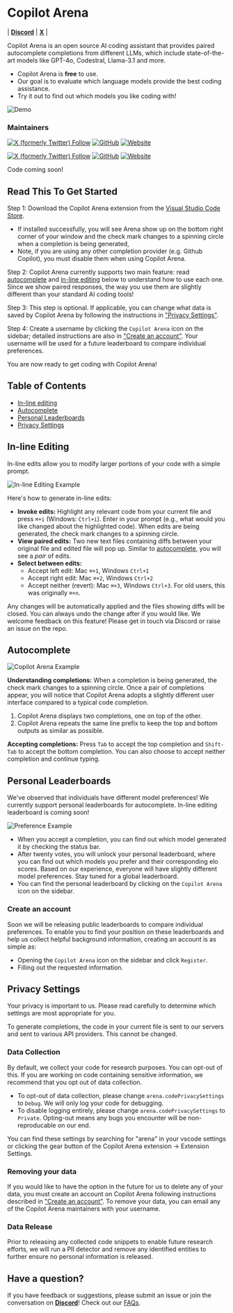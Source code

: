 # Copilot Arena

| [**Discord**](https://discord.gg/ftfqdMNh3B) | [**X**](https://x.com/CopilotArena) |

Copilot Arena is an open source AI coding assistant that provides paired autocomplete completions from different LLMs, which include state-of-the-art models like GPT-4o, Codestral, Llama-3.1 and more. 
- Copilot Arena is **free** to use. 
- Our goal is to evaluate which language models provide the best coding assistance. 
- Try it out to find out which models you like coding with!

![Demo](assets/img/demo.gif)

### Maintainers
[![X (formerly Twitter) Follow](https://img.shields.io/twitter/follow/waynechi?style=flat-square&logo=x&label=Wayne%20Chi)](https://twitter.com/iamwaynechi)
[![GitHub](https://img.shields.io/badge/waynchi-181717?style=flat-square&logo=github&logoColor=white)](https://github.com/waynchi)
[![Website](https://img.shields.io/badge/waynechi.com-4285F4?style=flat-square&logo=google-chrome&logoColor=white)](https://www.waynechi.com/)

[![X (formerly Twitter) Follow](https://img.shields.io/twitter/follow/valeriechen_?style=flat-square&logo=x&label=Valerie%20Chen)](https://twitter.com/valeriechen_)
[![GitHub](https://img.shields.io/badge/valeriechen-181717?style=flat-square&logo=github&logoColor=white)](https://github.com/valeriechen)
[![Website](https://img.shields.io/badge/valeriechen.github.io-4285F4?style=flat-square&logo=google-chrome&logoColor=white)](https://valeriechen.github.io/)

Code coming soon!

## Read This To Get Started

Step 1: Download the Copilot Arena extension from the [Visual Studio Code Store](https://marketplace.visualstudio.com/items?itemName=copilot-arena.copilot-arena). 
- If installed successfully, you will see Arena show up on the bottom right corner of your window and the check mark changes to a spinning circle when a completion is being generated, 
- Note, if you are using any other completion provider (e.g. Github Copilot), you must disable them when using Copilot Arena.

Step 2: Copilot Arena currently supports two main feature: read [autocomplete](#autocomplete) and [in-line editing](#in-line-editing) below to understand how to use each one. Since we show paired responses, the way you use them are slightly different than your standard AI coding tools!

Step 3: This step is optional. If applicable, you can change what data is saved by Copilot Arena by following the instructions in ["Privacy Settings"](#privacy-settings).

Step 4: Create a username by clicking the `Copilot Arena` icon on the sidebar; detailed instructions are also in ["Create an account"](#create-an-account). Your username will be used for a future leaderboard to compare individual preferences.

You are now ready to get coding with Copilot Arena!

## Table of Contents

- [In-line editing](#in-line-editing)
- [Autocomplete](#autocomplete)
- [Personal Leaderboards](#personal-leaderboards)
- [Privacy Settings](#privacy-settings)


## In-line Editing

In-line edits allow you to modify larger portions of your code with a simple prompt.  

![In-line Editing Example](assets/img/inline1.png)

Here's how to generate in-line edits:
- **Invoke edits:** Highlight any relevant code from your current file and press ```⌘+i``` (Windows: ```Ctrl+i```). Enter in your prompt (e.g., what would you like changed about the highlighted code). When edits are being generated, the check mark changes to a spinning circle.
- **View paired edits:** Two new text files containing diffs between your original file and edited file will pop up. Similar to [autocomplete](#autocomplete), you will see a *pair* of edits.
- **Select between edits:** 
  - Accept left edit: Mac ```⌘+1```, Windows ```Ctrl+1```
  - Accept right edit: Mac ```⌘+2```, Windows ```Ctrl+2```
  - Accept neither (revert): Mac ```⌘+3```, Windows ```Ctrl+3```. For old users, this was originally ```⌘+n```.

Any changes will be automatically applied and the files showing diffs will be closed. You can always undo the change after if you would like.
We welcome feedback on this feature! Please get in touch via Discord or raise an issue on the repo.

## Autocomplete

![Copilot Arena Example](assets/img/example.png)

**Understanding completions:** When a completion is being generated, the check mark changes to a spinning circle. Once a pair of completions appear, you will notice that Copilot Arena adopts a slightly different user interface compared to a typical code completion.

1. Copilot Arena displays two completions, one on top of the other.
2. Copilot Arena repeats the same line prefix to keep the top and bottom outputs as similar as possible.

**Accepting completions:** Press ```Tab``` to accept the top completion and ```Shift-Tab``` to accept the bottom completion. You can also choose to accept neither completion and continue typing.

## Personal Leaderboards

We've observed that individuals have different model preferences! We currently support personal leaderboards for autocomplete. In-line editing leaderboard is coming soon!


![Preference Example](assets/img/model_pref_leaderboard.png)


- When you accept a completion, you can find out which model generated it by checking the status bar. 
- After twenty votes, you will unlock your personal leaderboard, where you can find out which models you prefer and their corresponding elo scores. Based on our experience, everyone will have slightly different model preferences. Stay tuned for a global leaderboard. 
- You can find the personal leaderboard by clicking on the `Copilot Arena` icon on the sidebar.

### Create an account

Soon we will be releasing public leaderboards to compare individual preferences. To enable you to find your position on these leaderboards and help us collect helpful background information, creating an account is as simple as:
- Opening the `Copilot Arena` icon on the sidebar and click `Register`.
- Filling out the requested information.


## Privacy Settings

Your privacy is important to us. Please read carefully to determine which settings are most appropriate for you. 

To generate completions, the code in your current file is sent to our servers and sent to various API providers. This cannot be changed. 

### Data Collection

By default, we collect your code for research purposes. You can opt-out of this. If you are working on code containing sensitive information, we recommend that you opt out of data collection.

- To opt-out of data collection, please change `arena.codePrivacySettings` to `Debug`. We will only log your code for debugging.
- To disable logging entirely, please change `arena.codePrivacySettings` to `Private`. Opting-out means any bugs you encounter will be non-reproducable on our end.

You can find these settings by searching for "arena" in your vscode settings or clicking the gear button of the Copilot Arena extension -> Extension Settings.


### Removing your data

If you would like to have the option in the future for us to delete any of your data, you must create an account on Copilot Arena following instructions described in ["Create an account"](#create-an-account). To remove your data, you can email any of the Copilot Arena maintainers with your username.


### Data Release

Prior to releasing any collected code snippets to enable future research efforts, we will run a PII detector and remove any identified entities to further ensure no personal information is released.


## Have a question?

If you have feedback or suggestions, please submit an issue or join the conversation on [**Discord**](https://discord.gg/z4yzaj7bf7x)! Check out our [FAQs](FAQ.md). 
